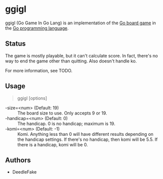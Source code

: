 ggigl
=====

ggigl (Go Game In Go Lang) is an implementation of the [Go board game][gogame] in the [Go programming language][golang].

Status
------

The game is mostly playable, but it can't calculate score. In fact, there's no way to end the game other than quitting. Also doesn't handle ko.

For more information, see TODO.

Usage
-----

> ggigl [options]

<dl>
	<dt>-size=&lt;num&gt; (Default: 19)</dt>
		<dd>The board size to use. Only accepts 9 or 19.</dd>
	<dt>-handicap=&lt;num&gt; (Default: 0)</dt>
		<dd>The handicap. 0 is no handicap; maximum is 19.</dd>
	<dt>-komi=&lt;num&gt; (Default: -1)</dt>
		<dd>Komi. Anything less than 0 will have different results depending on the handicap settings. If there's no handicap, then komi will be 5.5. If there is a handicap, komi will be 0.</dd>
</dl>

Authors
-------

 * DeedleFake

[gogame]: http://www.wikipedia.com/wiki/Go_(board_game)
[golang]: http://www.golang.org
